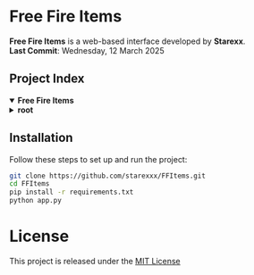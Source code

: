 # Free Fire Items  
**Free Fire Items** is a web-based interface developed by **Starexx**.  
**Last Commit**: Wednesday, 12 March 2025

## Project Index  
<details open>
	<summary><b>Free Fire Items</b></summary>
	<details>
		<summary><b>root</b></summary>
		<blockquote>
			<table>
			<tr><td><b><a href="https://github.com/starexxx/FFItems/blob/main/README.md">README.md</a></b></td></tr>
			<tr><td><b><a href="https://github.com/starexxx/FFItems/blob/main/LICENSE">LICENSE</a></b></td></tr>
			<tr><td><b><a href="https://github.com/starexxx/FFItems/blob/main/requirements.txt">requirements.txt</a></b></td></tr>
			<tr><td><b><a href="https://github.com/starexxx/FFItems/blob/main/app.py">app.py</a></b></td></tr>
			<tr><td><b><a href="https://github.com/starexxx/FFItems/blob/main/vercel.json">vercel.json</a></b></td></tr>
			<tr><td><b><a href="https://github.com/starexxx/FFItems/tree/main/assets/">assets/</a></b></td></tr>
	                <tr><td><b><a href="https://github.com/starexxx/FFItems/tree/main/index.html/">index.html/</a></b></td></tr>
			</table>
		</blockquote>
		<details>
			<summary><b>assets</b></summary>
			<blockquote>
				<table>
				<tr><td><b><a href="https://github.com/starexxx/FFItems/blob/main/assets/error-404.png">error-404.png</a></b></td></tr>
				<tr><td><b><a href="https://github.com/starexxx/FFItems/blob/main/assets/og.png">og.png</a></b></td></tr>
				<tr><td><b><a href="https://github.com/starexxx/FFItems/blob/main/assets/app.json">app.json</a></b></td></tr>
				<tr><td><b><a href="https://github.com/starexxx/FFItems/blob/main/assets/header.png">header.png</a></b></td></tr>
				</table>
			</blockquote>
		</details>
	</details>
</details>  

## Installation  
Follow these steps to set up and run the project:  
```sh
git clone https://github.com/starexxx/FFItems.git
cd FFItems
pip install -r requirements.txt
python app.py
```

# License
This project is released under the [MIT License](LICENSE)
